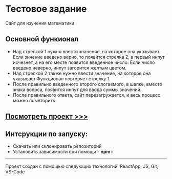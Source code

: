 # Тестовое задание

Сайт для изучения математики


## Основной функионал

* Над стрелкой 1 нужно ввести значение, на которое она указывает. Если знчение введено верно, то появится стрелка 2, а первый инпут исчезнет, а на его месте появится введенное число. Если число введено неверно, инпут загорится желтым цветом. 
* Над стрелкой 2 также нужно ввести значение, на которое она указывает.Функционал повторяет стрелку 1.
* После правильно введенного второго слогаемого, в шапке, вместо знака вопрса, появится инпут для ввода суммы значений.
* После правильного ответа, сайт перезагружается, и весь процесс можно поывторить. 
## [Посмотреть проект >>>](https://olegpeunov.github.io/ruller_math-study/)

## Интсрукции по запуску:
* Скачать или склонировать репозиторий
* Установить зависимости при помощи - **npm i**


***
Проект создан с помощью следующих технологий: ReactApp, JS, Git, VS-Code